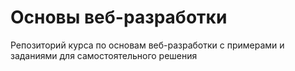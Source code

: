 # Основы веб-разработки

Репозиторий курса по основам веб-разработки с примерами и заданиями для самостоятельного решения

